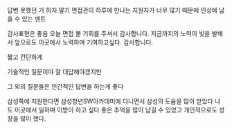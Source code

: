 
답변 못했던 거 하지 말기
면접관이 하루에 만나는 지원자가 너무 많기 때문에 인상에 남을 수 있는 멘트


감사표현은 좋음
오늘 면접 볼 기회를 주셔서 감사합니다.
지금까지의 노력이 빛을 발해서 앞으로도 이곳에서 노력하며 기여하고싶다.
감사합니다.


짧고 간단하게 


기술적인 질문이야 잘 대답해야겠지만

그 외의 질문들은 인간적인 답변을 하는게 좋다

삼성쪽에 지원한다면
삼성청년SW아카데미에 다니면서 삼성의 도움을 많이 받았다
나도 이곳에서 일하며 이받이 하고 싶다
좋은 추억을 많이 남길 수 있었고 개인적으로도 성장을 많이 했다.